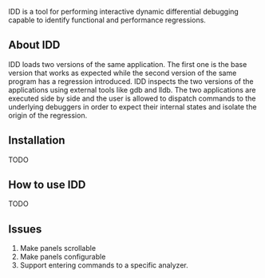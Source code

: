IDD is a tool for performing interactive dynamic differential debugging capable to identify functional and performance regressions.

## About IDD

IDD loads two versions of the same application. The first one is the base version that works as expected while the second version of the same program has a regression introduced. IDD inspects the two versions of the applications using external tools like gdb and lldb. The two applications are executed side by side and the user is allowed to dispatch commands to the underlying debuggers in order to expect their internal states and isolate the origin of the regression.

## Installation

TODO

## How to use IDD

TODO

## Issues

1. Make panels scrollable
2. Make panels configurable
3. Support entering commands to a specific analyzer.